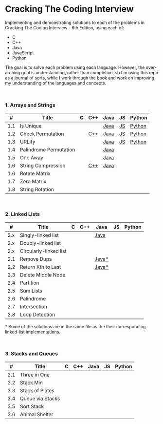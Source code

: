# Cracking The Coding Interview
Implementing and demonstrating solutions to each of the problems in Cracking The Coding Interview - 6th Edition, using each of:
- C
- C++
- Java
- JavaScript
- Python

The goal is to solve each problem using each language. However, the over-arching goal is understanding, rather than completion, so I'm using this repo as a journal of sorts, while I work through the book and work on improving my understanding of the languages and concepts. 

<br>

### 1. Arrays and Strings

| #  	| Title | C   | C++ | Java  | JS  | Python
|---  |---  |---  |---  |---  |---  |---  
|1.1	|Is Unique	|	  |	  |	[Java](1_arrays_and_strings/1.1/java/Main.java)  | [JS](1_arrays_and_strings/1.1/js/main.js)  |  [Python](1_arrays_and_strings/1.1/python/main.py)
|1.2	| Check Permutation	| 	| [C++](1_arrays_and_strings/1.2/cpp/main.cpp)	| [Java](1_arrays_and_strings/1.2/java/Main.java)	| [JS](1_arrays_and_strings/1.2/js/main.js)  |  [Python](1_arrays_and_strings/1.2/python/main.py)
|1.3	|	URLify |	| 	|	[Java](1_arrays_and_strings/1.3/java/Main.java)  | [JS](1_arrays_and_strings/1.3/js/main.js) |  [Python](1_arrays_and_strings/1.3/python/main.py)
|1.4  | Palindrome Permutation  |   |   | [Java](1_arrays_and_strings/1.4/java/Main.java)  |   |
|1.5  | One Away  |   |   | [Java](1_arrays_and_strings/1.5/java/Main.java)  |   |
|1.6	|	String Compression |	| [C++](1_arrays_and_strings/1.6/cpp/main.cpp)	 |	[Java](1_arrays_and_strings/1.6/java/Main.java)  |  |  
|1.6	| Rotate Matrix	|	  |	  |	  |   |  
|1.7	|	Zero Matrix |	  |	  |	  |   |  
|1.8	|	String Rotation |	  |	  |	  |  |  

<br>

### 2. Linked Lists

| #  	| Title | C   | C++ | Java  | JS  | Python
|---  |---  |---  |---  |---  |---  |---  
|2.x  | Singly-linked list |  |   | [Java](2_linked_lists/java/LinkedList.java)  |   | 
|2.x  | Doubly-linked list |  |   |   |   | 
|2.x  | Circularly-linked list |   |   |   |   | 
|2.1	|	Remove Dups  |	  |	  | [Java*](2_linked_lists/java/LinkedList.java)  |   |  
|2.2	| Return Kth to Last  | 	|	  | [Java*](2_linked_lists/java/LinkedList.java)  |   |
|2.3	| Delete Middle Node	| 	|   | 	|   |  
|2.4	|	Partition |	  | 	|	  |   |  
|2.5	|	Sum Lists |	  |   |	  |   |  
|2.6	| Palindrome  |	  |	  |	  |   |  
|2.7	|	Intersection |	  |	  |	  |   |  
|2.8	|	Loop Detection |	  |	  |	  |   |  

\* Some of the solutions are in the same file as the their corresponding linked-list implementations.

<br>

### 3. Stacks and Queues

| #  	| Title | C   | C++ | Java  | JS  | Python
|---  |---  |---  |---  |---  |---  |---  
|3.1	|	Three in One |	  |	  |	  |   |  
|3.2	|	Stack Min |	  |	  |	  |   |  
|3.3	|	Stack of Plates |	  |	  |	  |   |  
|3.4	|	Queue via Stacks |	  |	  |	  |   |  
|3.5	|	Sort Stack |	  |	  |	  |   |  
|3.6	|	Animal Shelter |	  |	  |	  |   |  
